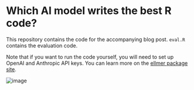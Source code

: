 # Which AI model writes the best R code?

This repository contains the code for the accompanying blog post. `eval.R` contains the evaluation code. 

Note that if you want to run the code yourself, you will need to set up OpenAI and Anthropic API keys. You can learn more on the [ellmer package site](https://ellmer.tidyverse.org/#authentication).

![image](https://github.com/user-attachments/assets/f3271c83-b71f-4542-aadf-75b90c773ded)

